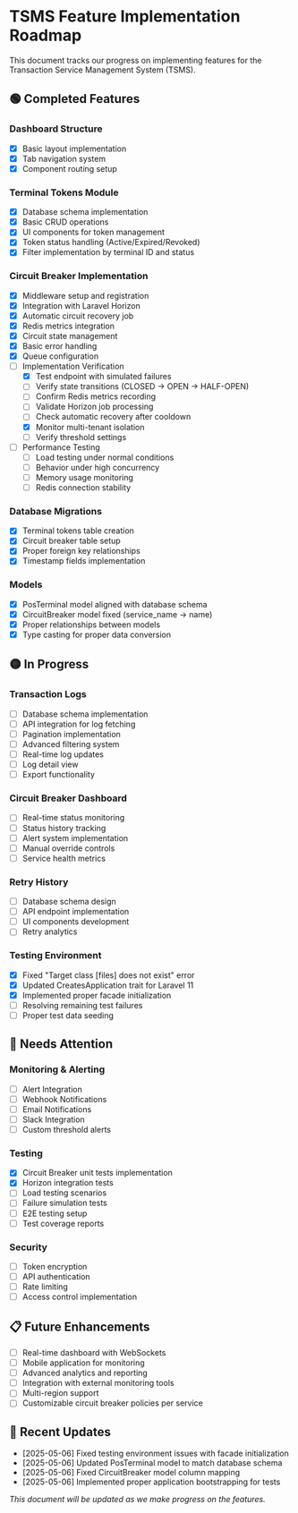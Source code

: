 # TSMS Feature Implementation Roadmap

This document tracks our progress on implementing features for the Transaction Service Management System (TSMS).

## 🟢 Completed Features

### Dashboard Structure

-   [x] Basic layout implementation
-   [x] Tab navigation system
-   [x] Component routing setup

### Terminal Tokens Module

-   [x] Database schema implementation
-   [x] Basic CRUD operations
-   [x] UI components for token management
-   [x] Token status handling (Active/Expired/Revoked)
-   [x] Filter implementation by terminal ID and status

### Circuit Breaker Implementation

-   [x] Middleware setup and registration
-   [x] Integration with Laravel Horizon
-   [x] Automatic circuit recovery job
-   [x] Redis metrics integration
-   [x] Circuit state management
-   [x] Basic error handling
-   [x] Queue configuration
-   [ ] Implementation Verification
    -   [x] Test endpoint with simulated failures
    -   [ ] Verify state transitions (CLOSED → OPEN → HALF-OPEN)
    -   [ ] Confirm Redis metrics recording
    -   [ ] Validate Horizon job processing
    -   [ ] Check automatic recovery after cooldown
    -   [x] Monitor multi-tenant isolation
    -   [ ] Verify threshold settings
-   [ ] Performance Testing
    -   [ ] Load testing under normal conditions
    -   [ ] Behavior under high concurrency
    -   [ ] Memory usage monitoring
    -   [ ] Redis connection stability

### Database Migrations

-   [x] Terminal tokens table creation
-   [x] Circuit breaker table setup
-   [x] Proper foreign key relationships
-   [x] Timestamp fields implementation

### Models

-   [x] PosTerminal model aligned with database schema
-   [x] CircuitBreaker model fixed (service_name → name)
-   [x] Proper relationships between models
-   [x] Type casting for proper data conversion

## 🟡 In Progress

### Transaction Logs

-   [ ] Database schema implementation
-   [ ] API integration for log fetching
-   [ ] Pagination implementation
-   [ ] Advanced filtering system
-   [ ] Real-time log updates
-   [ ] Log detail view
-   [ ] Export functionality

### Circuit Breaker Dashboard

-   [ ] Real-time status monitoring
-   [ ] Status history tracking
-   [ ] Alert system implementation
-   [ ] Manual override controls
-   [ ] Service health metrics

### Retry History

-   [ ] Database schema design
-   [ ] API endpoint implementation
-   [ ] UI components development
-   [ ] Retry analytics

### Testing Environment

-   [x] Fixed "Target class [files] does not exist" error
-   [x] Updated CreatesApplication trait for Laravel 11
-   [x] Implemented proper facade initialization
-   [ ] Resolving remaining test failures
-   [ ] Proper test data seeding

## 🔴 Needs Attention

### Monitoring & Alerting

-   [ ] Alert Integration
-   [ ] Webhook Notifications
-   [ ] Email Notifications
-   [ ] Slack Integration
-   [ ] Custom threshold alerts

### Testing

-   [x] Circuit Breaker unit tests implementation
-   [x] Horizon integration tests
-   [ ] Load testing scenarios
-   [ ] Failure simulation tests
-   [ ] E2E testing setup
-   [ ] Test coverage reports

### Security

-   [ ] Token encryption
-   [ ] API authentication
-   [ ] Rate limiting
-   [ ] Access control implementation

## 📋 Future Enhancements

-   [ ] Real-time dashboard with WebSockets
-   [ ] Mobile application for monitoring
-   [ ] Advanced analytics and reporting
-   [ ] Integration with external monitoring tools
-   [ ] Multi-region support
-   [ ] Customizable circuit breaker policies per service

## 📆 Recent Updates

-   [2025-05-06] Fixed testing environment issues with facade initialization
-   [2025-05-06] Updated PosTerminal model to match database schema
-   [2025-05-06] Fixed CircuitBreaker model column mapping
-   [2025-05-06] Implemented proper application bootstrapping for tests

_This document will be updated as we make progress on the features._
